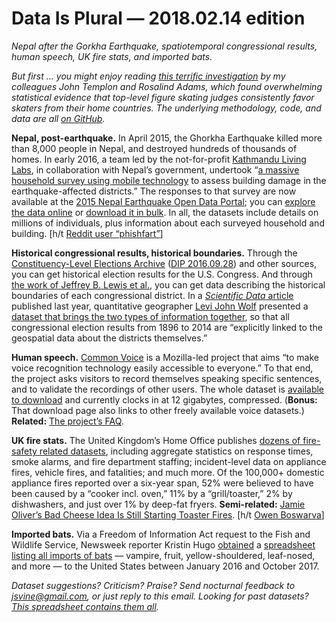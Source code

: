 Data Is Plural — 2018.02.14 edition
===================================

*Nepal after the Gorkha Earthquake, spatiotemporal congressional results, human speech, UK fire stats, and imported bats.*


*But first ... you might enjoy reading [this terrific investigation](https://www.buzzfeed.com/johntemplon/the-edge) by my colleagues John Templon and Rosalind Adams, which found overwhelming statistical evidence that top-level figure skating judges consistently favor skaters from their home countries. The underlying methodology, code, and data are all [on GitHub](https://github.com/BuzzFeedNews/2018-02-figure-skating-analysis).*


__Nepal, post-earthquake.__ In April 2015, the Ghorkha Earthquake killed more than 8,000 people in Nepal, and destroyed hundreds of thousands of homes. In early 2016, a team led by the not-for-profit [Kathmandu Living Labs](http://www.kathmandulivinglabs.org/), in collaboration with Nepal’s government, undertook “[a massive household survey using mobile technology](http://admin.myrepublica.com/the-week/story/43132/banking-on-data.html) to assess building damage in the earthquake-affected districts.” The responses to that survey are now available at the [2015 Nepal Earthquake Open Data Portal](https://opendata.klldev.org/#/about); you can [explore the data online](https://opendata.klldev.org/#/explore) or [download it in bulk](https://opendata.klldev.org/#/download). In all, the datasets include details on millions of individuals, plus information about each surveyed household and building. [h/t [Reddit user “phishfart”](https://www.reddit.com/r/datasets/comments/7v4qrt/2015_nepal_earthquake_open_data_portal/)]


__Historical congressional results, historical boundaries.__ Through the [Constituency-Level Elections Archive](http://www.electiondataarchive.org/index.html) ([DIP 2016.09.28](https://tinyletter.com/data-is-plural/letters/data-is-plural-2016-09-28-edition)) and other sources, you can get historical election results for the U.S. Congress. And through [the work of Jeffrey B. Lewis et al.](http://cdmaps.polisci.ucla.edu/), you can get data describing the historical boundaries of each congressional district. In a [*Scientific Data* article](https://www.nature.com/articles/sdata2017108) published last year, quantitative geographer [Levi John Wolf](http://ljwolf.org/about) presented a [dataset that brings the two types of information together](https://osf.io/mjvkb/), so that all congressional election results from 1896 to 2014 are “explicitly linked to the geospatial data about the districts themselves.”


__Human speech.__ [Common Voice](https://voice.mozilla.org/) is a Mozilla-led project that aims “to make voice recognition technology easily accessible to everyone.” To that end, the project asks visitors to record themselves speaking specific sentences, and to validate the recordings of other users. The whole dataset is [available to download](https://voice.mozilla.org/data) and currently clocks in at 12 gigabytes, compressed. (__Bonus:__ That download page also links to other freely available voice datasets.) __Related:__ [The project’s FAQ](https://voice.mozilla.org/faq).


__UK fire stats.__ The United Kingdom’s Home Office publishes [dozens of fire-safety related datasets](https://www.gov.uk/government/statistical-data-sets/fire-statistics-data-tables), including aggregate statistics on response times, smoke alarms, and fire department staffing; incident-level data on appliance fires, vehicle fires, and fatalities; and much more. Of the 100,000+ domestic appliance fires reported over a six-year span, 52% were believed to have been caused by a “cooker incl. oven,” 11% by a “grill/toaster,” 2% by dishwashers, and just over 1% by deep-fat fryers. __Semi-related:__ [Jamie Oliver’s Bad Cheese Idea Is Still Starting Toaster Fires](http://nymag.com/selectall/2015/11/jamie-olivers-bad-idea-is-still-starting-fires.html). [h/t [Owen Boswarva‏](https://twitter.com/owenboswarva/status/961884995957731328)]


__Imported bats.__ Via a Freedom of Information Act request to the Fish and Wildlife Service, Newsweek reporter Kristin Hugo [obtained](http://www.strangebio.com/post/170249749601/conservationists-to-americans-please-stop-buying) a [spreadsheet listing all imports of bats](https://docs.google.com/spreadsheets/d/1gtfdz6cqoenEsuauOPDy8mKJFernuy2CFde89ukPNtE/edit) — vampire, fruit, yellow-shouldered, leaf-nosed, and more — to the United States between January 2016 and October 2017.


*Dataset suggestions? Criticism? Praise? Send nocturnal feedback to <jsvine@gmail.com>, or just reply to this email. Looking for past datasets? [This spreadsheet contains them all](https://docs.google.com/spreadsheets/d/1wZhPLMCHKJvwOkP4juclhjFgqIY8fQFMemwKL2c64vk).*